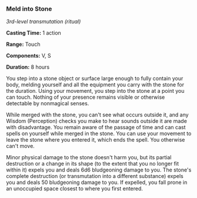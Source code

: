 ### Meld into Stone

*3rd-level transmutation (ritual)*

**Casting Time:** 1 action

**Range:** Touch

**Components:** V, S

**Duration:** 8 hours

You step into a stone object or surface large enough to fully contain your body, melding yourself and all the equipment you carry with the stone for the duration. Using your movement, you step into the stone at a point you can touch. Nothing of your presence remains visible or otherwise detectable by nonmagical senses.

While merged with the stone, you can't see what occurs outside it, and any Wisdom (Perception) checks you make to hear sounds outside it are made with disadvantage. You remain aware of the passage of time and can cast spells on yourself while merged in the stone. You can use your movement to leave the stone where you entered it, which ends the spell. You otherwise can't move.

Minor physical damage to the stone doesn't harm you, but its partial destruction or a change in its shape (to the extent that you no longer fit within it) expels you and deals 6d6 bludgeoning damage to you. The stone's complete destruction (or transmutation into a different substance) expels you and deals 50 bludgeoning damage to you. If expelled, you fall prone in an unoccupied space closest to where you first entered.